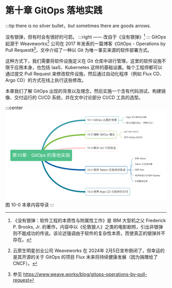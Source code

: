 # 第十章 GitOps 落地实践

:::tip <a/>
there is no silver bullet，but sometimes there are goods arrows.

没有银弹，但有时会有很好的弓箭。
:::right
—— 改自于《没有银弹》[^1]
:::
GitOps 起源于 Weaveworks[^2] 公司在 2017 年发表的一篇博客《GitOps - Operations by Pull Request》[^3]，文中介绍了一种以 Git 为唯一事实来源的软件部署方式。

这种方式下，我们需要将软件设施定义在 Git 仓库中进行管理，这里的软件设施不限于应用本身，也包括 IaaS、Kubernetes 这样的基础设置。每个工程师都可以通过提交 Pull Request 来修改软件设施，然后通过自动化程序（例如 Flux CD、Argo CD）的方式在线上执行这些修改。

本章我们了解 GitOps 出现的背景以及理念，然后实施一个含有代码测试、构建镜像、交付运行的 CI/CD 系统，并在文中讨论部分 CI/CD 工具的选型。

:::center
  ![](../assets/GitOps.png)<br/>
  图 10-0 本章内容导读
:::


[^1]: 《没有银弹：软件工程的本质性与附属性工作》是 IBM 大型机之父 Frederick P. Brooks, Jr. 的著作，内容中以《伦敦狼人》之类的电影剧照，引出非银弹则不能成功的传说。该论述强调由于软件的复杂性本质，而使真正的银弹并不存在。
[^2]: 云原生明星创业公司 Weaveworks 在 2024年 2月5日宣布倒闭了，但幸运的是其开源的关于 GitOps 的项目 Flux 未来将持续健康发展（因为捐赠给了 CNCF）。
[^3]: 参见 https://www.weave.works/blog/gitops-operations-by-pull-request


